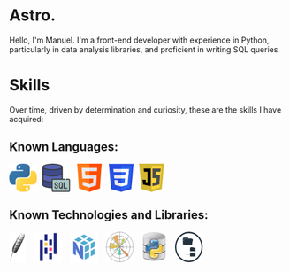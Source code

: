 # Astro.
<p>
Hello, I'm Manuel. I'm a front-end developer with experience in Python, particularly in data analysis libraries, and proficient in writing SQL queries.
</p>

# Skills
<p>
Over time, driven by determination and curiosity, these are the skills I have acquired:
</p>

## Known Languages:
<div style="display: flex; gap: 10px;">
  <img src="./python.png" alt="Python" title="Python" width="50">
  <img src="./sql.png" alt="SQL" title="SQL" width="50">
  <img src="./html.png" alt="HTML" title="HTML" width="50">
  <img src="./css.png" alt="CSS" title="CSS" height="51">
  <img src="./js.png" alt="JavaScript" title="JavaScript" height="51">
</div>

## Known Technologies and Libraries:
<div style="display: flex; gap: 15px;">
  <img src="./tkinter.png" alt="Tkinter" title="Tkinter" width="30">
  <img src="./pandas.png" alt="Pandas" title="Pandas" width="50">
  <img src="./numpy.png" alt="NumPy" title="NumPy" width="50">
  <img src="./matplotlib.png" alt="Matplotlib" title="Matplotlib" width="50">
  <img src="./sql-connector.png" alt="SQL-connector" title="SQL-connector" width="45">
  <img src="./pathlib.png" alt="Pathlib" title="Pathlib" width="50">
</div>
